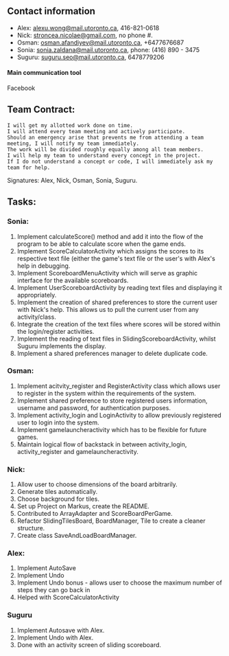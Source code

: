 ## Contact information
* Alex: alexu.wong@mail.utoronto.ca, 416-821-0618
* Nick: stroncea.nicolae@gmail.com, no phone #.
* Osman: osman.afandiyev@mail.utoronto.ca, +6477676687
* Sonia: sonia.zaldana@mail.utoronto.ca, phone: (416) 890 - 3475
* Suguru: suguru.seo@mail.utoronto.ca, 6478779206

#### Main communication tool
Facebook

## Team Contract:

    I will get my allotted work done on time.
    I will attend every team meeting and actively participate.
    Should an emergency arise that prevents me from attending a team meeting, I will notify my team immediately.
    The work will be divided roughly equally among all team members.
    I will help my team to understand every concept in the project.
    If I do not understand a concept or code, I will immediately ask my team for help.

Signatures: Alex, Nick, Osman, Sonia, Suguru.

## Tasks:

### Sonia:
1. Implement calculateScore() method and add it into the flow of the program to be able to calculate
score when the game ends.
2. Implement ScoreCalculatorActivity which assigns the scores to its respective text file (either the
game's text file or the user's with Alex's help in debugging.
3. Implement ScoreboardMenuActivity which will serve as graphic interface for the available scoreboards.
4. Implement UserScoreboardActivity by reading text files and displaying it appropriately.
5. Implement the creation of shared preferences to store the current user with Nick's help. This allows us to pull the
current user from any activity/class.
6. Integrate the creation of the text files where scores will be stored within the login/register activities.
7. Implement the reading of text files in SlidingScoreboardActivity, whilst Suguru implements the display.
8. Implement a shared preferences manager to delete duplicate code.



### Osman:
1. Implement acitvity_register and RegisterActivity class which allows user to register in the system within
the requirements of the system.
2. Implement shared preference to store registered users information, username and password, for
authentication purposes.
3. Implement activity_login and LoginActivity to allow previously registered user to login into the system.
4. Implement gamelauncheractivity which has to be flexible for future games.
5. Maintain logical flow of backstack in between activity_login, activity_register and gamelauncheractivity.

### Nick:
1. Allow user to choose dimensions of the board arbitrarily.
2. Generate tiles automatically.
3. Choose background for tiles.
4. Set up Project on Markus, create the README.
5. Contributed to ArrayAdapter and ScoreBoardPerGame.
6. Refactor SlidingTilesBoard, BoardManager, Tile to create a cleaner structure.
7. Create class SaveAndLoadBoardManager.


### Alex:
1. Implement AutoSave
2. Implement Undo
3. Implement Undo bonus - allows user to choose the maximum number of steps they can go back in
4. Helped with ScoreCalculatorActivity

### Suguru
1. Implement Autosave with Alex.
2. Implement Undo with Alex.
3. Done with an activity screen of sliding scoreboard.


